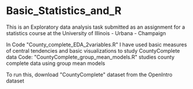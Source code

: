 # Basic_Statistics_and_R
This is an Exploratory data analysis task submitted as an assignment for a 
statistics course at the University of Illinois - Urbana - Champaign

In Code "County_complete_EDA_2variables.R" I have used basic measures of central tendencies and basic visualizations to study CountyComplete data
Code: "CountyComplete_group_mean_models.R" studies county complete data using group mean models

To run this, download "CountyComplete" dataset from the OpenIntro dataset
